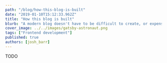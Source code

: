 ```yaml
---
path: "/blog/how-this-blog-is-built"
date: "2019-01-10T15:12:33.962Z"
title: "How this blog is built"
blurb: "A modern blog doesn't have to be difficult to create, or expensive to host. We explore creating a blog with Gatsby, a fantastic static site tool."
cover_image: ../../images/gatsby-astronaut.png
tags: ["Frontend development"]
published: true
authors: [josh_barr]
---
```


TODO